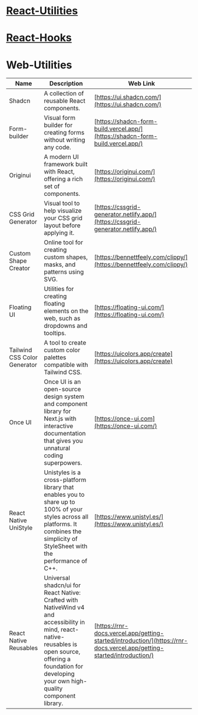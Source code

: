 
# [React-Utilities](./utils.md)
# [React-Hooks](./hooks.md)

# Web-Utilities

| Name               | Description                                                                                                         | Web Link                                                     |
|--------------------|-------------------------------------------------------------------------------------------------------------------|--------------------------------------------------------------|
| Shadcn             | A collection of reusable React components.                                                                         | [https://ui.shadcn.com/](https://ui.shadcn.com/)            |
| Form-builder       | Visual form builder for creating forms without writing any code.                                                    | [https://shadcn-form-build.vercel.app/](https://shadcn-form-build.vercel.app/)|
| Originui           | A modern UI framework built with React, offering a rich set of components.                                        | [https://originui.com/](https://originui.com/)                |
| CSS Grid Generator | Visual tool to help visualize your CSS grid layout before applying it.                                             | [https://cssgrid-generator.netlify.app/](https://cssgrid-generator.netlify.app/)|
| Custom Shape Creator | Online tool for creating custom shapes, masks, and patterns using SVG.                                               | [https://bennettfeely.com/clippy/](https://bennettfeely.com/clippy/)|
| Floating UI        | Utilities for creating floating elements on the web, such as dropdowns and tooltips.                               | [https://floating-ui.com/](https://floating-ui.com/)          |
| Tailwind CSS Color Generator | A tool to create custom color palettes compatible with Tailwind CSS.                                               | [https://uicolors.app/create](https://uicolors.app/create)    |
| Once UI | Once UI is an open-source design system and component library for Next.js with interactive documentation that gives you unnatural coding superpowers. | [https://once-ui.com](https://once-ui.com/)
| React Native UniStyle | Unistyles is a cross-platform library that enables you to share up to 100% of your styles across all platforms. It combines the simplicity of StyleSheet with the performance of C++. | [https://www.unistyl.es/](https://www.unistyl.es/)
| React Native Reusables | Universal shadcn/ui for React Native: Crafted with NativeWind v4 and accessibility in mind, react-native-reusables is open source, offering a foundation for developing your own high-quality component library. | [https://rnr-docs.vercel.app/getting-started/introduction/](https://rnr-docs.vercel.app/getting-started/introduction/)

